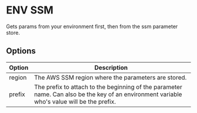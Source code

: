 # ENV SSM
Gets params from your environment first, then from the ssm parameter store.

## Options

| Option | Description |
|---| --- |
| region | The AWS SSM region where the parameters are stored. |
| prefix | The prefix to attach to the beginning of the parameter name. Can also be the key of an environment variable who's value will be the prefix. |

